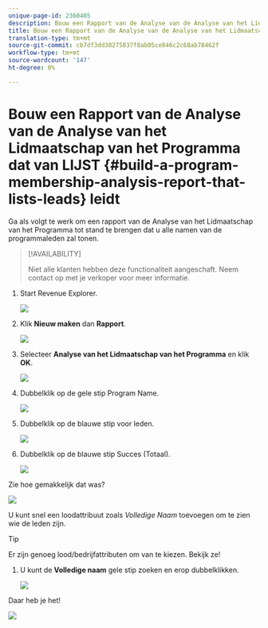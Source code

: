 ```yaml
---
unique-page-id: 2360405
description: Bouw een Rapport van de Analyse van de Analyse van het Lidmaatschap van het Programma dat Leidt - Marketo DOS - de Documentatie van het Product
title: Bouw een Rapport van de Analyse van de Analyse van het Lidmaatschap van het Programma dat Landen opsomt
translation-type: tm+mt
source-git-commit: cb7df3dd38275837f8ab05ce846c2c68ab78462f
workflow-type: tm+mt
source-wordcount: '147'
ht-degree: 0%

---
```



# Bouw een Rapport van de Analyse van de Analyse van het Lidmaatschap van het Programma dat van LIJST {#build-a-program-membership-analysis-report-that-lists-leads} leidt

Ga als volgt te werk om een rapport van de Analyse van het Lidmaatschap van het Programma tot stand te brengen dat u alle namen van de programmaleden zal tonen.

>[!AVAILABILITY]
>
>Niet alle klanten hebben deze functionaliteit aangeschaft. Neem contact op met je verkoper voor meer informatie.

1. Start Revenue Explorer.

   ![](assets/one.png)

1. Klik **Nieuw maken** dan **Rapport**.

   ![](assets/two.png)

1. Selecteer **Analyse van het Lidmaatschap van het Programma** en klik **OK**.

   ![](assets/three.png)

1. Dubbelklik op de gele stip Program Name.

   ![](assets/four.png)

1. Dubbelklik op de blauwe stip voor leden.

   ![](assets/five.png)

1. Dubbelklik op de blauwe stip Succes (Totaal).

   ![](assets/six.png)

Zie hoe gemakkelijk dat was?

![](assets/seven.png)

U kunt snel een loodattribuut zoals _Volledige Naam_ toevoegen om te zien wie de leden zijn.

>[!TIP]
>
>Er zijn genoeg lood/bedrijfattributen om van te kiezen. Bekijk ze!

1. U kunt de **Volledige naam** gele stip zoeken en erop dubbelklikken.

   ![](assets/eight.png)

Daar heb je het!

![](assets/nine.png)
